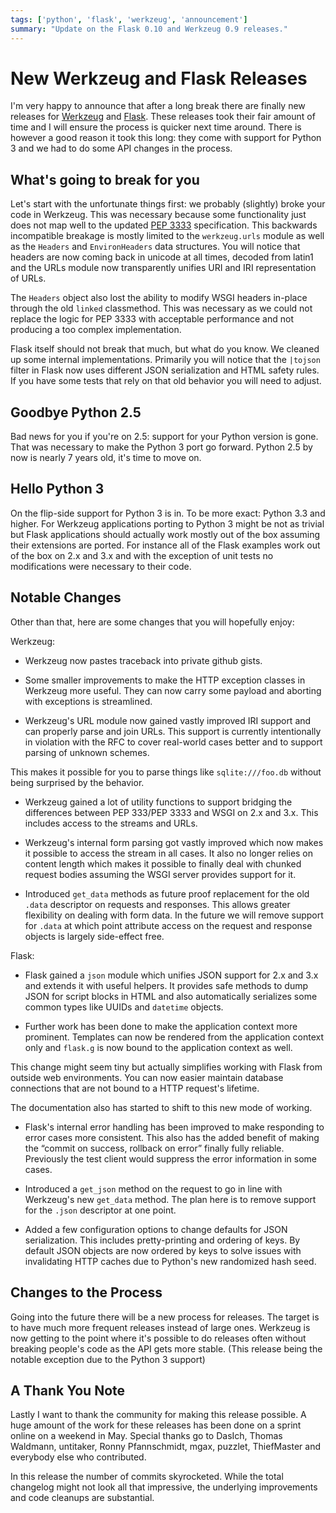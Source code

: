 ```yaml
---
tags: ['python', 'flask', 'werkzeug', 'announcement']
summary: "Update on the Flask 0.10 and Werkzeug 0.9 releases."
---
```


# New Werkzeug and Flask Releases

I'm very happy to announce that after a long break there are finally new
releases for [Werkzeug](http://werkzeug.pocoo.org/) and [Flask](http://flask.pocoo.org/).  These releases took their fair amount of
time and I will ensure the process is quicker next time around.  There is
however a good reason it took this long: they come with support for Python
3 and we had to do some API changes in the process.

## What's going to break for you

Let's start with the unfortunate things first: we probably (slightly)
broke your code in Werkzeug.  This was necessary because some
functionality just does not map well to the updated [PEP 3333](http://www.python.org/dev/peps/pep-3333/) specification.  This
backwards incompatible breakage is mostly limited to the `werkzeug.urls`
module as well as the `Headers` and `EnvironHeaders` data structures.
You will notice that headers are now coming back in unicode at all times,
decoded from latin1 and the URLs module now transparently unifies URI and
IRI representation of URLs.

The `Headers` object also lost the ability to modify WSGI headers
in-place through the old `linked` classmethod.  This was necessary as we
could not replace the logic for PEP 3333 with acceptable performance and
not producing a too complex implementation.

Flask itself should not break that much, but what do you know.  We cleaned
up some internal implementations.  Primarily you will notice that the
`|tojson` filter in Flask now uses different JSON serialization and HTML
safety rules.  If you have some tests that rely on that old behavior you
will need to adjust.

## Goodbye Python 2.5

Bad news for you if you're on 2.5: support for your Python version is
gone.  That was necessary to make the Python 3 port go forward.  Python
2.5 by now is nearly 7 years old, it's time to move on.

## Hello Python 3

On the flip-side support for Python 3 is in.  To be more exact: Python 3.3
and higher.  For Werkzeug applications porting to Python 3 might be not as
trivial but Flask applications should actually work mostly out of the box
assuming their extensions are ported.  For instance all of the Flask
examples work out of the box on 2.x and 3.x and with the exception of
unit tests no modifications were necessary to their code.

## Notable Changes

Other than that, here are some changes that you will hopefully enjoy:

Werkzeug:

- Werkzeug now pastes traceback into private github gists.

- Some smaller improvements to make the HTTP exception classes in
Werkzeug more useful.  They can now carry some payload and aborting
with exceptions is streamlined.

- Werkzeug's URL module now gained vastly improved IRI support and
can properly parse and join URLs.  This support is currently
intentionally in violation with the RFC to cover real-world cases
better and to support parsing of unknown schemes.

This makes it possible for you to parse things like
`sqlite:///foo.db` without being surprised by the behavior.

- Werkzeug gained a lot of utility functions to support bridging the
differences between PEP 333/PEP 3333 and WSGI on 2.x and 3.x.  This
includes access to the streams and URLs.

- Werkzeug's internal form parsing got vastly improved which now makes
it possible to access the stream in all cases.  It also no longer
relies on content length which makes it possible to finally deal with
chunked request bodies assuming the WSGI server provides support for
it.

- Introduced `get_data` methods as future proof replacement for the
old `.data` descriptor on requests and responses.  This allows
greater flexibility on dealing with form data.  In the future we will
remove support for `.data` at which point attribute access on the
request and response objects is largely side-effect free.

Flask:

- Flask gained a `json` module which unifies JSON support for 2.x and
3.x and extends it with useful helpers.  It provides safe methods to
dump JSON for script blocks in HTML and also automatically serializes
some common types like UUIDs and `datetime` objects.

- Further work has been done to make the application context more
prominent.  Templates can now be rendered from the application context
only and `flask.g` is now bound to the application context as well.

This change might seem tiny but actually simplifies working with Flask
from outside web environments.  You can now easier maintain database
connections that are not bound to a HTTP request's lifetime.

The documentation also has started to shift to this new mode of
working.

- Flask's internal error handling has been improved to make responding
to error cases more consistent.  This also has the added benefit of
making the “commit on success, rollback on error” finally fully
reliable.  Previously the test client would suppress the error
information in some cases.

- Introduced a `get_json` method on the request to go in line with
Werkzeug's new `get_data` method.  The plan here is to remove
support for the `.json` descriptor at one point.

- Added a few configuration options to change defaults for JSON
serialization.  This includes pretty-printing and ordering of keys.
By default JSON objects are now ordered by keys to solve issues with
invalidating HTTP caches due to Python's new randomized hash seed.

## Changes to the Process

Going into the future there will be a new process for releases.  The
target is to have much more frequent releases instead of large ones.
Werkzeug is now getting to the point where it's possible to do releases
often without breaking people's code as the API gets more stable.  (This
release being the notable exception due to the Python 3 support)

## A Thank You Note

Lastly I want to thank the community for making this release possible.  A
huge amount of the work for these releases has been done on a sprint
online on a weekend in May.  Special thanks go to DasIch, Thomas Waldmann,
untitaker, Ronny Pfannschmidt, mgax, puzzlet, ThiefMaster and everybody
else who contributed.

In this release the number of commits skyrocketed.  While the total
changelog might not look all that impressive, the underlying improvements
and code cleanups are substantial.
